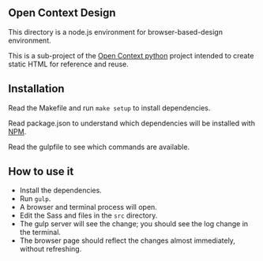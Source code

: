 ## Open Context Design

This directory is a node.js environment for browser-based-design environment.

This is a sub-project of the [Open Context python](https://github.com/ekansa/open-context-py) project intended to create static HTML for reference and reuse.

## Installation

Read the Makefile and run `make setup` to install dependencies.

Read package.json to understand which dependencies will be installed with <a href="https://github.com/ekansa/open-context-py">NPM</a>.

Read the gulpfile to see which commands are available.

## How to use it

- Install the dependencies.
- Run `gulp`.
- A browser and terminal process will open.
- Edit the Sass and files in the `src` directory.
- The gulp server will see the change; you should see the log change in the terminal.
- The browser page should reflect the changes almost immediately, without refreshing.
